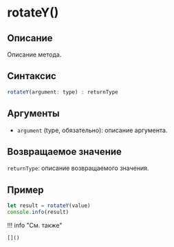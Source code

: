 # rotateY()

## Описание
Описание метода.

## Синтаксис
```javascript
rotateY(argument: type) : returnType
```

## Аргументы
- `argument` (type, обязательно): описание аргумента.

## Возвращаемое значение
`returnType`: описание возвращаемого значения.

## Пример
```javascript linenums="1"
let result = rotateY(value)
console.info(result)
```

!!! info "См. также"

    []()

